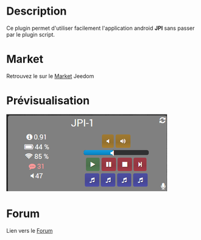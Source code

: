 # Description

Ce plugin permet d'utiliser facilement l'application android **JPI** sans passer par le plugin script.


# Market

Retrouvez le sur le [Market](https://www.jeedom.com/market/index.php?v=d&p=market&type=plugin&&name=JPI) Jeedom


# Prévisualisation

![widget](../images/widget.png)

# Forum

Lien vers le [Forum](https://www.jeedom.com/forum/viewtopic.php?t=25330)
